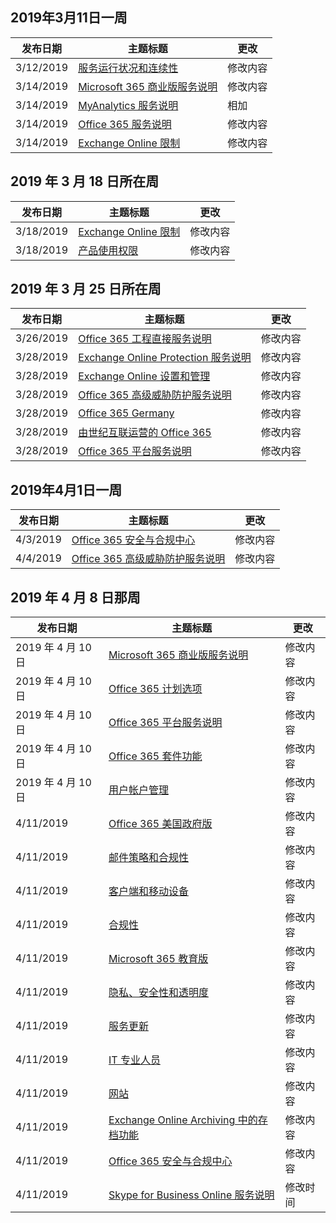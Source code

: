<!-- This file is generated automatically each week. Changes made to this file will be overwritten.-->




## <a name="week-of-march-11-2019"></a>2019年3月11日一周


| 发布日期 |主题标题 | 更改 |
|------|------------|--------|
| 3/12/2019 | [服务运行状况和连续性](/Office365/ServiceDescriptions/office-365-platform-service-description/service-health-and-continuity) | 修改内容 |
| 3/14/2019 | [Microsoft 365 商业版服务说明](/Office365/ServiceDescriptions/microsoft-365-business-service-description) | 修改内容 |
| 3/14/2019 | [MyAnalytics 服务说明](/Office365/ServiceDescriptions/mya-service-description) | 相加 |
| 3/14/2019 | [Office 365 服务说明](/Office365/ServiceDescriptions/office-365-service-descriptions-technet-library) | 修改内容 |
| 3/14/2019 | [Exchange Online 限制](/Office365/ServiceDescriptions/exchange-online-service-description/exchange-online-limits) | 修改内容 |


## <a name="week-of-march-18-2019"></a>2019 年 3 月 18 日所在周


| 发布日期 |主题标题 | 更改 |
|------|------------|--------|
| 3/18/2019 | [Exchange Online 限制](/Office365/ServiceDescriptions/exchange-online-service-description/exchange-online-limits) | 修改内容 |
| 3/18/2019 | [产品使用权限](/Office365/ServiceDescriptions/office-365-platform-service-description/product-use-rights) | 修改内容 |


## <a name="week-of-march-25-2019"></a>2019 年 3 月 25 日所在周


| 发布日期 |主题标题 | 更改 |
|------|------------|--------|
| 3/26/2019 | [Office 365 工程直接服务说明](/Office365/ServiceDescriptions/office-365-engineering-direct-service-description) | 修改内容 |
| 3/28/2019 | [Exchange Online Protection 服务说明](/Office365/ServiceDescriptions/exchange-online-protection-service-description/exchange-online-protection-service-description) | 修改内容 |
| 3/28/2019 | [Exchange Online 设置和管理](/Office365/ServiceDescriptions/exchange-online-service-description/exchange-online-setup-and-administration) | 修改内容 |
| 3/28/2019 | [Office 365 高级威胁防护服务说明](/Office365/ServiceDescriptions/office-365-advanced-threat-protection-service-description) | 修改内容 |
| 3/28/2019 | [Office 365 Germany](/Office365/ServiceDescriptions/office-365-platform-service-description/office-365-germany) | 修改内容 |
| 3/28/2019 | [由世纪互联运营的 Office 365](/Office365/ServiceDescriptions/office-365-platform-service-description/office-365-operated-by-21vianet) | 修改内容 |
| 3/28/2019 | [Office 365 平台服务说明](/Office365/ServiceDescriptions/office-365-platform-service-description/office-365-platform-service-description) | 修改内容 |


## <a name="week-of-april-01-2019"></a>2019年4月1日一周


| 发布日期 |主题标题 | 更改 |
|------|------------|--------|
| 4/3/2019 | [Office 365 安全与合规中心](/Office365/ServiceDescriptions/office-365-platform-service-description/office-365-securitycompliance-center) | 修改内容 |
| 4/4/2019 | [Office 365 高级威胁防护服务说明](/Office365/ServiceDescriptions/office-365-advanced-threat-protection-service-description) | 修改内容 |


## <a name="week-of-april-08-2019"></a>2019 年 4 月 8 日那周


| 发布日期 |主题标题 | 更改 |
|------|------------|--------|
| 2019 年 4 月 10 日 | [Microsoft 365 商业版服务说明](/Office365/ServiceDescriptions/microsoft-365-business-service-description) | 修改内容 |
| 2019 年 4 月 10 日 | [Office 365 计划选项](/Office365/ServiceDescriptions/office-365-platform-service-description/office-365-plan-options) | 修改内容 |
| 2019 年 4 月 10 日 | [Office 365 平台服务说明](/Office365/ServiceDescriptions/office-365-platform-service-description/office-365-platform-service-description) | 修改内容 |
| 2019 年 4 月 10 日 | [Office 365 套件功能](/Office365/ServiceDescriptions/office-365-platform-service-description/office-365-suite-features) | 修改内容 |
| 2019 年 4 月 10 日 | [用户帐户管理](/Office365/ServiceDescriptions/office-365-platform-service-description/user-account-management) | 修改内容 |
| 4/11/2019 | [Office 365 美国政府版](/Office365/ServiceDescriptions/office-365-platform-service-description/office-365-us-government/office-365-us-government) | 修改内容 |
| 4/11/2019 | [邮件策略和合规性](/Office365/ServiceDescriptions/exchange-online-protection-service-description/messaging-policy-and-compliance-servicedesc) | 修改内容 |
| 4/11/2019 | [客户端和移动设备](/Office365/ServiceDescriptions/exchange-online-service-description/clients-and-mobile-devices) | 修改内容 |
| 4/11/2019 | [合规性](/Office365/ServiceDescriptions/office-365-platform-service-description/compliance-servicedesc) | 修改内容 |
| 4/11/2019 | [Microsoft 365 教育版](/Office365/ServiceDescriptions/office-365-platform-service-description/microsoft-365-education) | 修改内容 |
| 4/11/2019 | [隐私、安全性和透明度](/Office365/ServiceDescriptions/office-365-platform-service-description/privacy-security-and-transparency) | 修改内容 |
| 4/11/2019 | [服务更新](/Office365/ServiceDescriptions/office-365-platform-service-description/service-updates) | 修改内容 |
| 4/11/2019 | [IT 专业人员](/Office365/ServiceDescriptions/sharepoint-online-service-description/it-professional) | 修改内容 |
| 4/11/2019 | [网站](/Office365/ServiceDescriptions/sharepoint-online-service-description/sites-servicedesc) | 修改内容 |
| 4/11/2019 | [Exchange Online Archiving 中的存档功能](/Office365/ServiceDescriptions/exchange-online-archiving-service-description/archive-features) | 修改内容 |
| 4/11/2019 | [Office 365 安全与合规中心](/Office365/ServiceDescriptions/office-365-platform-service-description/office-365-securitycompliance-center) | 修改内容 |
| 4/11/2019 | [Skype for Business Online 服务说明](/Office365/ServiceDescriptions/skype-for-business-online-service-description/skype-for-business-online-service-description) | 修改时间 |
